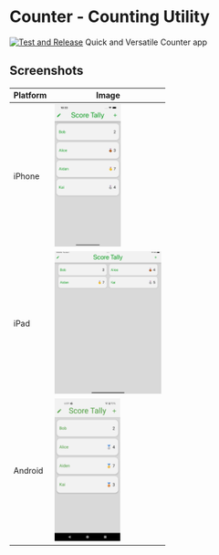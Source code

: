 # Counter - Counting Utility
[![Test and Release](https://github.com/hbiede/Score-Tally/actions/workflows/test-release.yaml/badge.svg)](https://github.com/hbiede/Score-Tally/actions/workflows/test-release.yaml)
Quick and Versatile Counter app

## Screenshots

| Platform | Image |
| -------- | ----- |
| iPhone | <img src="screenshots/iPhone-Medium-List.png" height=250/> |
| iPad | <img src="screenshots/iPadPro6-List.png" height=250/> |
| Android | <img src="screenshots/Android-List.png" height=250/> |
